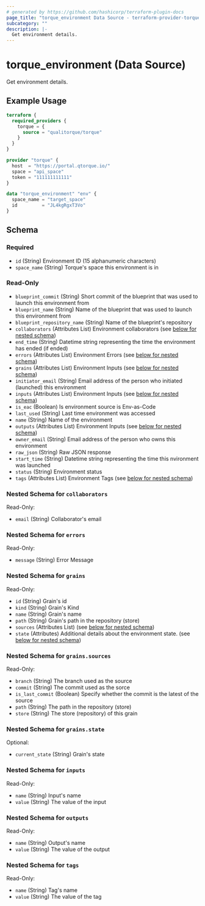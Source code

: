 ```yaml
---
# generated by https://github.com/hashicorp/terraform-plugin-docs
page_title: "torque_environment Data Source - terraform-provider-torque"
subcategory: ""
description: |-
  Get environment details.
---
```


# torque_environment (Data Source)

Get environment details.

## Example Usage

```terraform
terraform {
  required_providers {
    torque = {
      source = "qualitorque/torque"
    }
  }
}

provider "torque" {
  host  = "https://portal.qtorque.io/"
  space = "api_space"
  token = "111111111111"
}

data "torque_environment" "env" {
  space_name = "target_space"
  id         = "JL4kgRgxT3Vo"
}
```

<!-- schema generated by tfplugindocs -->
## Schema

### Required

- `id` (String) Environment ID (15 alphanumeric characters)
- `space_name` (String) Torque's space this environment is in

### Read-Only

- `blueprint_commit` (String) Short commit of the blueprint that was used to launch this environment from
- `blueprint_name` (String) Name of the blueprint that was used to launch this environment from
- `blueprint_repository_name` (String) Name of the blueprint's repository
- `collaborators` (Attributes List) Environment collaborators (see [below for nested schema](#nestedatt--collaborators))
- `end_time` (String) Datetime string representing the time the environment has ended (if ended)
- `errors` (Attributes List) Environment Errors (see [below for nested schema](#nestedatt--errors))
- `grains` (Attributes List) Environment Inputs (see [below for nested schema](#nestedatt--grains))
- `initiator_email` (String) Email address of the person who initiated (launched) this environment
- `inputs` (Attributes List) Environment Inputs (see [below for nested schema](#nestedatt--inputs))
- `is_eac` (Boolean) Is environment source is Env-as-Code
- `last_used` (String) Last time environment was accessed
- `name` (String) Name of the environment
- `outputs` (Attributes List) Environment Inputs (see [below for nested schema](#nestedatt--outputs))
- `owner_email` (String) Email address of the person who owns this environment
- `raw_json` (String) Raw JSON response
- `start_time` (String) Datetime string representing the time this nvironment was launched
- `status` (String) Environment status
- `tags` (Attributes List) Environment Tags (see [below for nested schema](#nestedatt--tags))

<a id="nestedatt--collaborators"></a>
### Nested Schema for `collaborators`

Read-Only:

- `email` (String) Collaborator's email


<a id="nestedatt--errors"></a>
### Nested Schema for `errors`

Read-Only:

- `message` (String) Error Message


<a id="nestedatt--grains"></a>
### Nested Schema for `grains`

Read-Only:

- `id` (String) Grain's id
- `kind` (String) Grain's Kind
- `name` (String) Grain's name
- `path` (String) Grain's path in the repository (store)
- `sources` (Attributes List) (see [below for nested schema](#nestedatt--grains--sources))
- `state` (Attributes) Additional details about the environment state. (see [below for nested schema](#nestedatt--grains--state))

<a id="nestedatt--grains--sources"></a>
### Nested Schema for `grains.sources`

Read-Only:

- `branch` (String) The branch used as the source
- `commit` (String) The commit used as the sorce
- `is_last_commit` (Boolean) Specify whether the commit is the latest of the source
- `path` (String) The path in the repository (store)
- `store` (String) The store (repository) of this grain


<a id="nestedatt--grains--state"></a>
### Nested Schema for `grains.state`

Optional:

- `current_state` (String) Grain's state



<a id="nestedatt--inputs"></a>
### Nested Schema for `inputs`

Read-Only:

- `name` (String) Input's name
- `value` (String) The value of the input


<a id="nestedatt--outputs"></a>
### Nested Schema for `outputs`

Read-Only:

- `name` (String) Output's name
- `value` (String) The value of the output


<a id="nestedatt--tags"></a>
### Nested Schema for `tags`

Read-Only:

- `name` (String) Tag's name
- `value` (String) The value of the tag
